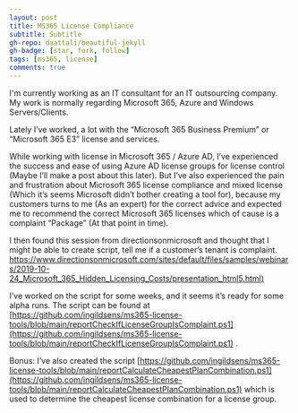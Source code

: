 ```yaml
---
layout: post
title: MS365 License Compliance
subtitle: Subtitle
gh-repo: daattali/beautiful-jekyll
gh-badge: [star, fork, follow]
tags: [ms365, license]
comments: true
---
```


I'm currently working as an IT consultant for an IT outsourcing company. My work is normally regarding Microsoft 365, Azure and Windows Servers/Clients.

Lately I’ve worked, a lot with the “Microsoft 365 Business Premium” or “Microsoft 365 E3” license and services.

While working with license in Microsoft 365 / Azure AD, I’ve experienced the success and ease of using Azure AD license groups for license control (Maybe I’ll make a post about this later). But I’ve also experienced the pain and frustration about Microsoft 365 license compliance and mixed license (Which it’s seems Microsoft didn’t bother creating a tool for), because my customers turns to me (As an expert) for the correct advice and expected me to recommend the correct Microsoft 365 licenses which of cause is a complaint “Package” (At that point in time).

I then found this session from directionsonmicrosoft and thought that I might be able to create script, tell me if a customer’s tenant is complaint. [https://www.directionsonmicrosoft.com/sites/default/files/samples/webinars/2019-10-24_Microsoft_365_Hidden_Licensing_Costs/presentation_html5.html)](https://www.directionsonmicrosoft.com/sites/default/files/samples/webinars/2019-10-24_Microsoft_365_Hidden_Licensing_Costs/presentation_html5.html)

I’ve worked on the script for some weeks, and it seems it’s ready for some alpha runs. The script can be found at [https://github.com/ingildsens/ms365-license-tools/blob/main/reportCheckIfLicenseGroupIsComplaint.ps1](https://github.com/ingildsens/ms365-license-tools/blob/main/reportCheckIfLicenseGroupIsComplaint.ps1) .

Bonus: I’ve also created the script [https://github.com/ingildsens/ms365-license-tools/blob/main/reportCalculateCheapestPlanCombination.ps1](https://github.com/ingildsens/ms365-license-tools/blob/main/reportCalculateCheapestPlanCombination.ps1) which is used to determine the cheapest license combination for a license group.